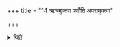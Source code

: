 +++
title = "14 ऋचमुक्त्वा प्रणौति अपरामुक्त्वा"

+++

<details><summary>थिते</summary>

14. Having recited a verse he pronounces om; having recited another (verse) he pronounces om.
</details>
